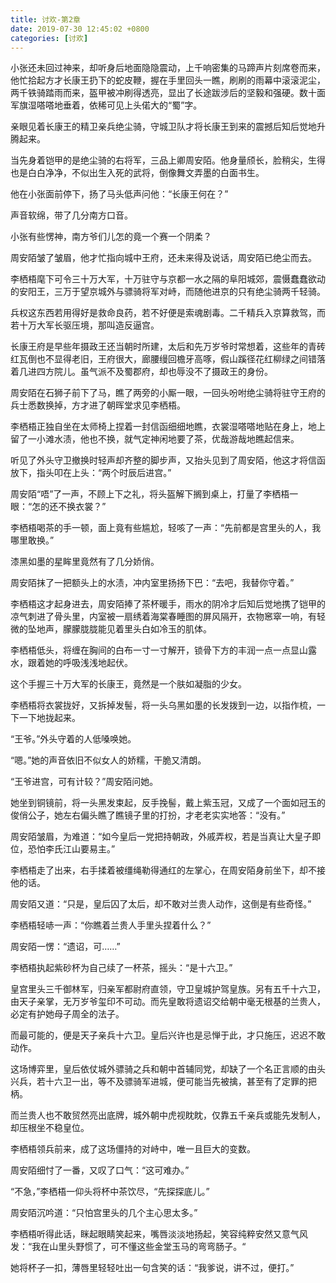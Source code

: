 ```yaml
---
title: 讨欢-第2章
date: 2019-07-30 12:45:02 +0800
categories: [讨欢]
---
```


小张还未回过神来，却听身后地面隐隐震动，上千响密集的马蹄声片刻席卷而来，他忙拾起方才长康王扔下的蛇皮鞭，握在手里回头一瞧，刷刷的雨幕中滚滚泥尘，两千铁骑踏雨而来，盔甲被冲刷得透亮，显出了长途跋涉后的坚毅和强硬。数十面军旗湿嗒嗒地垂着，依稀可见上头偌大的“蜀”字。

亲眼见着长康王的精卫亲兵绝尘骑，守城卫队才将长康王到来的震撼后知后觉地升腾起来。

当先身着铠甲的是绝尘骑的右将军，三品上卿周安陌。他身量颀长，脸稍尖，生得也是白白净净，不似出生入死的武将，倒像舞文弄墨的白面书生。

他在小张面前停下，扬了马头低声问他：“长康王何在？”

声音软绵，带了几分南方口音。

小张有些愣神，南方爷们儿怎的竟一个赛一个阴柔？

周安陌皱了皱眉，他才忙指向城中王府，还未来得及说话，周安陌已绝尘而去。

李栖梧麾下可令三十万大军，十万驻守与京都一水之隔的阜阳城郊，震慑蠢蠢欲动的安阳王，三万于望京城外与骠骑将军对峙，而随他进京的只有绝尘骑两千轻骑。

兵权这东西若用得好是救命良药，若不好便是索魂剧毒。二千精兵入京算救驾，而若十万大军长驱压境，那叫造反逼宫。

长康王府是早些年摄政王还当朝时所建，太后和先万岁爷时常想着，这些年的青砖红瓦倒也不显得老旧，王府很大，廊腰缦回檐牙高啄，假山蹊径花红柳绿之间错落着几进四方院儿。虽气派不及蜀郡府，却也辱没不了摄政王的身份。

周安陌在石狮子前下了马，瞧了两旁的小厮一眼，一回头吩咐绝尘骑将驻守王府的兵士悉数换掉，方才进了朝晖堂求见李栖梧。

李栖梧正独自坐在太师椅上捏着一封信函细细地瞧，衣裳湿嗒嗒地贴在身上，地上留了一小滩水渍，他也不换，就气定神闲地要了茶，优哉游哉地瞧起信来。

听见了外头守卫撤换时轻声却齐整的脚步声，又抬头见到了周安陌，他这才将信函放下，指头叩在上头：“两个时辰后进宫。”

周安陌“唔”了一声，不顾上下之礼，将头盔解下搁到桌上，打量了李栖梧一眼：“怎的还不换衣裳？”

李栖梧喝茶的手一顿，面上竟有些尴尬，轻咳了一声：“先前都是宫里头的人，我哪里敢换。”

漆黑如墨的星眸里竟然有了几分娇俏。

周安陌抹了一把额头上的水渍，冲内室里扬扬下巴：“去吧，我替你守着。”

李栖梧这才起身进去，周安陌捧了茶杯暖手，雨水的阴冷才后知后觉地携了铠甲的凉气刺进了骨头里，内室被一扇绣着海棠春睡图的屏风隔开，衣物窸窣一响，有轻微的坠地声，朦朦胧胧能见着里头白如冷玉的肌体。

李栖梧低头，将缠在胸间的白布一寸一寸解开，锁骨下方的丰润一点一点显山露水，跟着她的呼吸浅浅地起伏。

这个手握三十万大军的长康王，竟然是一个肤如凝脂的少女。

李栖梧将衣裳拢好，又拆掉发髻，将一头乌黑如墨的长发拨到一边，以指作梳，一下一下地拢起来。

“王爷。”外头守着的人低嗓唤她。

“嗯。”她的声音依旧不似女人的娇糯，干脆又清朗。

“王爷进宫，可有计较？”周安陌问她。

她坐到铜镜前，将一头黑发束起，反手挽髻，戴上紫玉冠，又成了一个面如冠玉的俊俏公子，她左右偏头瞧了瞧镜子里的打扮，才老老实实地答：“没有。”

周安陌皱眉，为难道：“如今皇后一党把持朝政，外戚弄权，若是当真让大皇子即位，恐怕李氏江山要易主。”

李栖梧走了出来，右手揉着被缰绳勒得通红的左掌心，在周安陌身前坐下，却不接他的话。

周安陌又道：“只是，皇后囚了太后，却不敢对兰贵人动作，这倒是有些奇怪。”

李栖梧轻哧一声：“你瞧着兰贵人手里头捏着什么？”

周安陌一愣：“遗诏，可……”

李栖梧执起紫砂杯为自己续了一杯茶，摇头：“是十六卫。”

皇宫里头三千御林军，归亲军都尉府直领，守卫皇城护驾皇族。另有五千十六卫，由天子亲掌，无万岁爷玺印不可动。而先皇敢将遗诏交给朝中毫无根基的兰贵人，必定有护她母子周全的法子。

而最可能的，便是天子亲兵十六卫。皇后兴许也是忌惮于此，才只施压，迟迟不敢动作。

这场博弈里，皇后依仗城外骠骑之兵和朝中首辅同党，却缺了一个名正言顺的由头兴兵，若十六卫一出，等不及骠骑军进城，便可能当先被擒，甚至有了定罪的把柄。

而兰贵人也不敢贸然亮出底牌，城外朝中虎视眈眈，仅靠五千亲兵或能先发制人，却压根坐不稳皇位。

李栖梧领兵前来，成了这场僵持的对峙中，唯一且巨大的变数。

周安陌细忖了一番，又叹了口气：“这可难办。”

“不急，”李栖梧一仰头将杯中茶饮尽，“先探探底儿。”

周安陌沉吟道：“只怕宫里头的几个主心思太多。”

李栖梧听得此话，眯起眼睛笑起来，嘴唇淡淡地扬起，笑容纯粹安然又意气风发：“我在山里头野惯了，可不懂这些金堂玉马的弯弯肠子。“

她将杯子一扣，薄唇里轻轻吐出一句含笑的话：“我爹说，讲不过，便打。”

